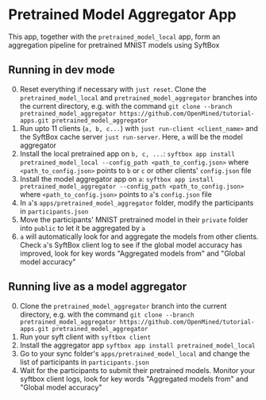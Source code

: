 # Pretrained Model Aggregator App

This app, together with the `pretrained_model_local` app, form an aggregation pipeline for pretrained MNIST models using SyftBox

## Running in dev mode
0. Reset everything if necessary with `just reset`. Clone the `pretrained_model_local` and `pretrained_model_aggregator` branches into the current directory, e.g. with the command `git clone --branch pretrained_model_aggregator https://github.com/OpenMined/tutorial-apps.git pretrained_model_aggregator`
1. Run upto 11 clients (`a, b, c...`) with `just run-client <client_name>` and the SyftBox cache server `just run-server`. Here, `a` will be the model aggregator
2. Install the local pretrained app on `b, c, ...`: `syftbox app install pretrained_model_local --config_path <path_to_config.json>` where `<path_to_config.json>` points to `b` or `c` or other clients' `config.json` file
3. Install the model aggregator app on `a`: `syftbox app install pretrained_model_aggregator --config_path <path_to_config.json>` where `<path_to_config.json>` points to `a`'s `config.json` file
4. In `a`'s `apps/pretrained_model_aggregator` folder, modify the participants in `participants.json`
4. Move the participants' MNIST pretrained model in their `private` folder into `public` to let it be aggregated by `a`
5. `a` will automatically look for and aggregate the models from other clients. Check `a`'s SyftBox client log to see if the global model accuracy has improved, look for key words "Aggregated models from" and "Global model accuracy"

## Running live as a model aggregator
0. Clone the `pretrained_model_aggregator` branch into the current directory, e.g. with the command `git clone --branch pretrained_model_aggregator https://github.com/OpenMined/tutorial-apps.git pretrained_model_aggregator`
1. Run your syft client with `syftbox client`
2. Install the aggregator app `syftbox app install pretrained_model_local`
3. Go to your sync folder's `apps/pretrained_model_local` and change the list of participants in `participants.json`
4. Wait for the participants to submit their pretrained models. Monitor your syftbox client logs, look for key words "Aggregated models from" and "Global model accuracy"